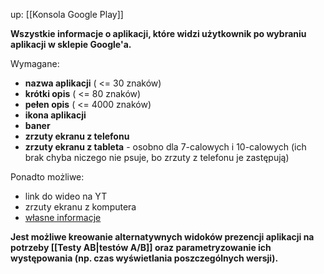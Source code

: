 up: [[Konsola Google Play]]

**Wszystkie informacje o aplikacji, które widzi użytkownik po wybraniu aplikacji w sklepie Google'a.**

Wymagane:
- **nazwa aplikacji** ( <= 30 znaków)
- **krótki opis** ( <= 80 znaków)
- **pełen opis** ( <= 4000 znaków)
- **ikona aplikacji**
- **baner** 
- **zrzuty ekranu z telefonu**
- **zrzuty ekranu z tableta** - osobno dla 7-calowych i 10-calowych (ich brak chyba niczego nie psuje, bo zrzuty z telefonu je zastępują)

Ponadto możliwe:
- link do wideo na YT
- zrzuty ekranu z komputera
- [własne informacje](https://support.google.com/googleplay/android-developer/answer/9867158?visit_id=638071672451249938-3318334199&rd=1)


**Jest możliwe kreowanie alternatywnych widoków prezencji aplikacji na potrzeby [[Testy AB|testów A/B]] oraz parametryzowanie ich występowania (np. czas wyświetlania poszczególnych wersji).** 